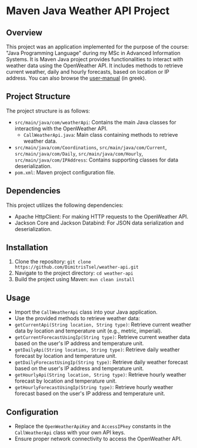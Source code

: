 # Maven Java Weather API Project

## Overview
This project was an application implemented for the purpose of the course: "Java Programming Language" during my MSc in Advanced Information Systems.
It is Maven Java project provides functionalities to interact with weather data using the OpenWeather API. It includes methods to retrieve current weather, daily and hourly forecasts, based on location or IP address.
You can also browse the [user-manual](https://github.com/DimitrisTsel/WeatherApp/blob/master/manual-weatherApp.pdf) (in greek).

## Project Structure
The project structure is as follows:
- `src/main/java/com/weatherApi`: Contains the main Java classes for interacting with the OpenWeather API.
  - `CallWeatherApi.java`: Main class containing methods to retrieve weather data.
- `src/main/java/com/Coordinations`, `src/main/java/com/Current`, `src/main/java/com/Daily`, `src/main/java/com/Hourly`, `src/main/java/com/IPAddress`: Contains supporting classes for data deserialization.
- `pom.xml`: Maven project configuration file.

## Dependencies
This project utilizes the following dependencies:
- Apache HttpClient: For making HTTP requests to the OpenWeather API.
- Jackson Core and Jackson Databind: For JSON data serialization and deserialization.

## Installation
1. Clone the repository:
`git clone https://github.com/DimitrisTsel/weather-api.git`
2. Navigate to the project directory: `cd weather-api`
3. Build the project using Maven: `mvn clean install`


## Usage
- Import the `CallWeatherApi` class into your Java application.
- Use the provided methods to retrieve weather data:
- `getCurrentApi(String location, String type)`: Retrieve current weather data by location and temperature unit (e.g., metric, imperial).
- `getCurrentForecastUsingIp(String type)`: Retrieve current weather data based on the user's IP address and temperature unit.
- `getDailyApi(String location, String type)`: Retrieve daily weather forecast by location and temperature unit.
- `getDailyForecastUsingIp(String type)`: Retrieve daily weather forecast based on the user's IP address and temperature unit.
- `getHourlyApi(String location, String type)`: Retrieve hourly weather forecast by location and temperature unit.
- `getHourlyForecastUsingIp(String type)`: Retrieve hourly weather forecast based on the user's IP address and temperature unit.

## Configuration
- Replace the `OpenWeatherApiKey` and `AccessIPkey` constants in the `CallWeatherApi` class with your own API keys.
- Ensure proper network connectivity to access the OpenWeather API.

